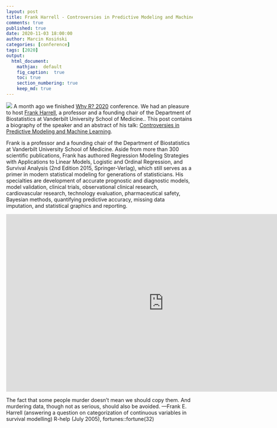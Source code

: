 ```yaml
---
layout: post
title: Frank Harrell - Controversies in Predictive Modeling and Machine Learning
comments: true
published: true
date: 2020-11-03 18:00:00
author: Marcin Kosiński
categories: [conference]
tags: [2020]
output:
  html_document:
    mathjax:  default
    fig_caption:  true
    toc: true
    section_numbering: true
    keep_md: true
---
```


<img src="/foundation/images/fulls/whyr2020/keynotes/harrell.jpg" class="fit image"> A month ago we finished [Why R? 2020](2020.whyr.pl) conference. We had an pleasure to host [Frank Harrell](https://twitter.com/f2harrell), a professor and a founding chair of the Department of Biostatistics at Vanderbilt University School of Medicine.. This post contains a biography of the speaker and an abstract of his talk: [Controversies in Predictive Modeling and Machine Learning](https://youtu.be/DF1WsYZ94Es).

Frank is a professor and a founding chair of the Department of Biostatistics at Vanderbilt University School of Medicine. Aside from more than 300 scientific publications, Frank has authored Regression Modeling Strategies with Applications to Linear Models, Logistic and Ordinal Regression, and Survival Analysis (2nd Edition 2015, Springer-Verlag), which still serves as a primer in modern statistical modeling for generations of statisticians. His specialties are development of accurate prognostic and diagnostic models, model validation, clinical trials, observational clinical research, cardiovascular research, technology evaluation, pharmaceutical safety, Bayesian methods, quantifying predictive accuracy, missing data imputation, and statistical graphics and reporting.

<iframe width="850" height="480" src="https://www.youtube.com/embed/DF1WsYZ94Es" frameborder="0" allow="accelerometer; autoplay; clipboard-write; encrypted-media; gyroscope; picture-in-picture" allowfullscreen></iframe>

The fact that some people murder doesn’t mean we should copy them. And murdering data, though not as serious, should also be avoided. 
—Frank E. Harrell (answering a question on categorization of continuous variables in survival modelling) R-help (July 2005), fortunes::fortune(32)
